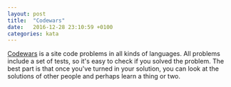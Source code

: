 ```yaml
---
layout: post
title:  "Codewars"
date:   2016-12-28 23:10:59 +0100
categories: kata
---
```

<a href="https://www.codewars.com">Codewars</a> is a site code problems in all
kinds of languages. All problems include a set of tests, so it's easy to check
if you solved the problem. The best part is that once you've turned in your
    solution, you can look at the solutions of other people and perhaps learn a
    thing or two.
